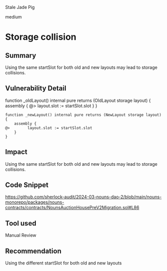 Stale Jade Pig

medium

# Storage collision

## Summary
 Using the same startSlot for both old and new layouts may lead to storage collisions.
## Vulnerability Detail
  function _oldLayout() internal pure returns (OldLayout storage layout) {
        assembly {
     @>       layout.slot := startSlot.slot
        }
    }

    function _newLayout() internal pure returns (NewLayout storage layout) {
        assembly {
    @>        layout.slot := startSlot.slot
        }
    }
## Impact
Using the same startSlot for both old and new layouts may lead to storage collisions.
## Code Snippet
https://github.com/sherlock-audit/2024-03-nouns-dao-2/blob/main/nouns-monorepo/packages/nouns-contracts/contracts/NounsAuctionHousePreV2Migration.sol#L86
## Tool used

Manual Review

## Recommendation
Using the different  startSlot for both old and new layouts 